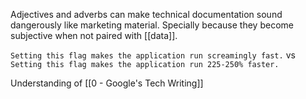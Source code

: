 Adjectives and adverbs can make technical documentation sound dangerously like marketing material. Specially because they become subjective when not paired with [[data]].

`Setting this flag makes the application run screamingly fast.` vs `Setting this flag makes the application run 225-250% faster.`

Understanding of [[0 - Google's Tech Writing]]
